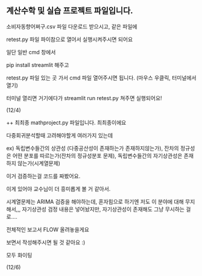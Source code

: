 ## 계산수학 및 실습 프로젝트 파일입니다. 

소비자동향어쩌구.csv 파일 다운로드 받으시고, 같은 파일에

retest.py 파일 파이참으로 열어서 실행시켜주시면 되어요 

일단 일반 cmd 창에서

pip install streamlit 해주고 

retest.py 파일 있는 곳 가서 cmd 파일 열어주시면 됩니다. (마우스 우클릭, 터미널에서 열기)

터미널 열리면 거기에다가 streamlit run retest.py 쳐주면 실행되어요!

(12/4) 

++ 최최종 mathproject.py 파일입니다. 최최종이에요 

다중회귀분석할때 고려해야할게 여러가지 있는데

ex) 독립변수들간의 상관성 (다중공산성이 존재하는가 존재하지않는가), 잔차의 정규성은 어떤 분포를 따르는가(잔차의 정규성분포 문제), 독립변수들간의 자기상관성은 존재하지 않는가(시계열문제) 

이거 검증하는걸 코드를 짜봤어요. 

이게 있어야 교수님이 더 흥미롭게 볼 거 같아서. 

시계열문제는 ARIMA 검증을 해야하는데, 혼자힘으로 하기엔 저도 이 분야에 대해 무지해서,,, 자기상관성 검정 내용은 넣어놨지만, 자기상관성이 존재해도 그냥 무시하는 걸로.... 

전체적인 보고서 FLOW 올려놓을게요 

보면서 작성해주시면 될 것 같아요  :) 

모두 화이팅 

(12/6)

